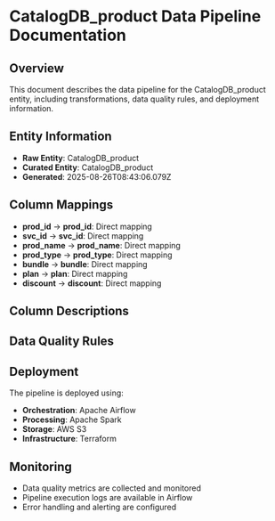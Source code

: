 # CatalogDB_product Data Pipeline Documentation

## Overview
This document describes the data pipeline for the CatalogDB_product entity, including transformations, data quality rules, and deployment information.

## Entity Information
- **Raw Entity**: CatalogDB_product
- **Curated Entity**: CatalogDB_product
- **Generated**: 2025-08-26T08:43:06.079Z

## Column Mappings
- **prod_id** → **prod_id**: Direct mapping
- **svc_id** → **svc_id**: Direct mapping
- **prod_name** → **prod_name**: Direct mapping
- **prod_type** → **prod_type**: Direct mapping
- **bundle** → **bundle**: Direct mapping
- **plan** → **plan**: Direct mapping
- **discount** → **discount**: Direct mapping

## Column Descriptions


## Data Quality Rules


## Deployment
The pipeline is deployed using:
- **Orchestration**: Apache Airflow
- **Processing**: Apache Spark
- **Storage**: AWS S3
- **Infrastructure**: Terraform

## Monitoring
- Data quality metrics are collected and monitored
- Pipeline execution logs are available in Airflow
- Error handling and alerting are configured